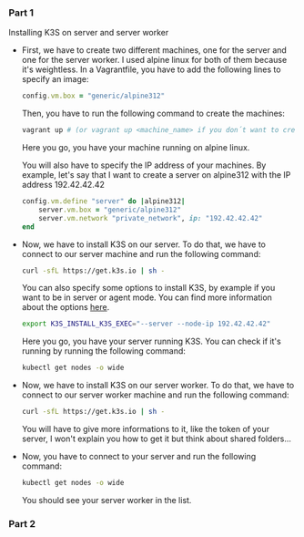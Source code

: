 ### Part 1

Installing K3S on server and server worker

- First, we have to create two different machines, one for the server and one for the server worker. I used alpine linux for both of them because it's weightless. In a Vagrantfile, you have to add the following lines to specify an image:
    
    ```ruby
    config.vm.box = "generic/alpine312"
    ```
    
    Then, you have to run the following command to create the machines:
    
    ```bash
    vagrant up # (or vagrant up <machine_name> if you don´t want to create both machines)
    ```
    Here you go, you have your machine running on alpine linux.

    You will also have to specify the IP address of your machines. By example, let's say that I want to create a server on alpine312 with the IP address 192.42.42.42

    ```ruby
    config.vm.define "server" do |alpine312|
        server.vm.box = "generic/alpine312"
        server.vm.network "private_network", ip: "192.42.42.42"
    end
    ```

- Now, we have to install K3S on our server. To do that, we have to connect to our server machine and run the following command:
    
    ```bash
    curl -sfL https://get.k3s.io | sh -
    ```
    You can also specify some options to install K3S, by example if you want to be in server or agent mode. You can find more information about the options [here](https://docs.k3s.io/installation/configuration).
    
    ```bash
    export K3S_INSTALL_K3S_EXEC="--server --node-ip 192.42.42.42"
    ```

    Here you go, you have your server running K3S. You can check if it's running by running the following command:
    
    ```bash
    kubectl get nodes -o wide
    ```


- Now, we have to install K3S on our server worker. To do that, we have to connect to our server worker machine and run the following command:
    
    ```bash
    curl -sfL https://get.k3s.io | sh -
    ```
    You will have to give more informations to it, like the token of your server, I won't explain you how to get it but think about shared folders...

- Now, you have to connect to your server and run the following command:
    
    ```bash
    kubectl get nodes -o wide
    ```
    You should see your server worker in the list.

### Part 2